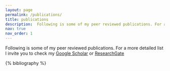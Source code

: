 ```yaml
---
layout: page
permalink: /publications/
title: publications
description:  Following is some of my peer reviewed publications. For a more detailed list I invite you to check my  <a href='https://scholar.google.com/citations?user=iKOWChUAAAAJ&hl=en'>Google Scholar</a> or <a href='https://www.researchgate.net/profile/Ahmet-Aydin-8'>ResearchGate</a> 
nav: true
nav_order: 1
---
```


Following is some of my peer reviewed publications. For a more detailed list I invite you to check my  <a href='https://scholar.google.com/citations?user=iKOWChUAAAAJ&hl=en'>Google Scholar</a> or <a href='https://www.researchgate.net/profile/Ahmet-Aydin-8'>ResearchGate</a> 

<!-- _pages/publications.md -->
<div class="publications">

{% bibliography %}

</div>
